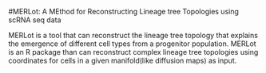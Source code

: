 #MERLot: A MEthod for Reconstructing Lineage tree Topologies using scRNA seq data

MERLot is a tool that can reconstruct the lineage tree topology that explains the emergence of different cell types from a progenitor population. MERLot is an R package than can reconstruct complex lineage tree topologies using coordinates for cells in a given manifold(like diffusion maps) as input.
